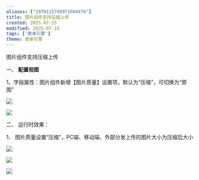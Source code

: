 ```yaml
---
aliases: ["1970115748971604476"]
title: 图片组件支持压缩上传
created: 2025-07-15
modified: 2025-07-15
tags: ['表单引擎']
theme: 表单引擎
---
```


图片组件支持压缩上传

一、 **配置视图**

1、字段属性：图片组件新增【图片质量】设置项，默认为“压缩”，可切换为“原图”

**![](06ed4565867768860c4118103b11212e.jpg)**

![](e06900daec6a0c9fdac6562f182f42aa.jpg)

二、 运行时效果：

1、 图片质量设置“压缩”，PC端、移动端、外部分发上传的图片大小为压缩后大小

![](7f441c7f3bfc2be22c23eedc58ec2ed3.jpg)

![](e6f5469e86361965f54f26a9444ae420.jpg)

![](0591a2fd21e06446b2d4be2388203206.jpg)